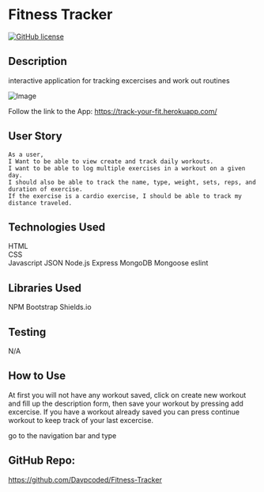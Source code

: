 # Fitness Tracker

[![GitHub license](https://img.shields.io/badge/License-MIT-green)](https://github.com/Davpcoded)

## Description

interactive application for tracking excercises and work out routines

![Image](https://github.com/Davpcoded/Updated-Portfolio/blob/master/Images/index.html.gif)

Follow the link to the App:
https://track-your-fit.herokuapp.com/

## User Story

```
As a user,
I Want to be able to view create and track daily workouts.
I want to be able to log multiple exercises in a workout on a given day.
I should also be able to track the name, type, weight, sets, reps, and duration of exercise.
If the exercise is a cardio exercise, I should be able to track my distance traveled.
```

## Technologies Used

HTML  
CSS  
Javascript
JSON
Node.js
Express
MongoDB
Mongoose
eslint

## Libraries Used

NPM
Bootstrap
Shields.io

## Testing

N/A

## How to Use

At first you will not have any workout saved, click on create new workout and fill up the description form, then save your workout by pressing add excercise.
If you have a workout already saved you can press continue workout to keep track of your last excercise.

go to the navigation bar and type

## GitHub Repo:

https://github.com/Davpcoded/Fitness-Tracker
